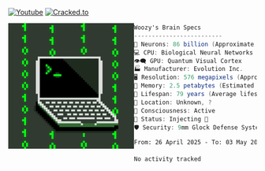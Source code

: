 [![Youtube](https://img.shields.io/youtube/channel/subscribers/UCnOipMsHmErfo09-mpcXcmA?color=bd93f9&label=Youtube&style=flat-square)](https://www.youtube.com/channel/UCnOipMsHmErfo09-mpcXcmA)
[![Cracked.to](https://img.shields.io/static/v1?style=flat-square&label=Cracked.to&message=3daWoozy&color=bd93f9)](https://cracked.to/3DaWoozy)

<img align="left" src="Assets/h.gif" alt="WoozyPFP" width="255" /> 

```csharp
Woozy's Brain Specs
-------------------------
🧠 Neurons: 86 billion (Approximate number of neurons in the human brain)
💻 CPU: Biological Neural Networks
👁️‍🗨️ GPU: Quantum Visual Cortex
🏭 Manufacturer: Evolution Inc.
🖥️ Resolution: 576 megapixels (Approximate resolution of the human eye)
💾 Memory: 2.5 petabytes (Estimated average human memory capacity)
🔋 Lifespan: 79 years (Average lifespan of a human)
📍 Location: Unknown, ?
🧠 Consciousness: Active
🔧 Status: Injecting 🧛
🛡️ Security: 9mm Glock Defense System
```

<!--START_SECTION:waka-->

```txt
From: 26 April 2025 - To: 03 May 2025

No activity tracked
```

<!--END_SECTION:waka-->
